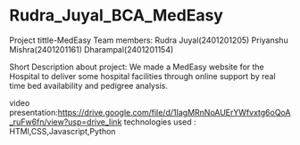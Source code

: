 # Rudra_Juyal_BCA_MedEasy
Project tittle-MedEasy
Team members:
Rudra Juyal(2401201205)
Priyanshu Mishra(2401201161)
Dharampal(2401201154)

Short Description about project:
We made a MedEasy website for the Hospital to deliver some hospital facilities through online support by real time bed availability and pedigree analysis.

video presentation:https://drive.google.com/file/d/1IagMRnNoAUErYWfvxtg6oQoA_ruFw6fn/view?usp=drive_link
technologies used : HTMl,CSS,Javascript,Python

